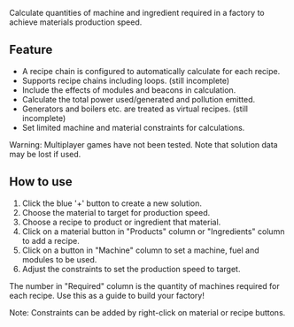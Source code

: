 Calculate quantities of machine and ingredient required in a factory to achieve materials production speed.

## Feature

- A recipe chain is configured to automatically calculate for each recipe.
- Supports recipe chains including loops. (still incomplete)
- Include the effects of modules and beacons in calculation.
- Calculate the total power used/generated and pollution emitted.
- Generators and boilers etc. are treated as virtual recipes. (still incomplete)
- Set limited machine and material constraints for calculations.

Warning: Multiplayer games have not been tested. Note that solution data may be lost if used.

## How to use

1. Click the blue '+' button to create a new solution.
2. Choose the material to target for production speed.
3. Choose a recipe to product or ingredient that material.
4. Click on a material button in "Products" column or "Ingredients" column to add a recipe.
5. Click on a button in "Machine" column to set a machine, fuel and modules to be used.
6. Adjust the constraints to set the production speed to target.

The number in "Required" column is the quantity of machines required for each recipe. Use this as a guide to build your factory!

Note: Constraints can be added by right-click on material or recipe buttons.
